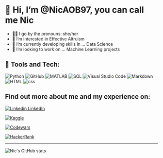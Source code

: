 # 👋 Hi, I’m @NicAOB97, you can call me Nic
- 👩🏽 I go by the pronouns: she/her
- 👀 I’m interested in Effective Altruism
- 🌱 I’m currently developing skills in ... Data Science
- 💞️ I’m looking to work on ... Machine Learning projects

## :wrench: Tools and Tech:
![Python](https://img.shields.io/badge/Python-%20%20%20-blue)
![GitHub](https://img.shields.io/badge/Github-%20%20%20-lightgrey)
![MATLAB](https://img.shields.io/badge/MATLAB-%20%20%20-red)
![SQL](https://img.shields.io/badge/SQL-%20%20%20-yellow)
![Visual Studio Code](https://img.shields.io/badge/VSCode-%20%20%20-9cf)
![Markdown](https://img.shields.io/badge/MarkDown-%20%20%20-black)
![HTML](https://img.shields.io/badge/HTML-%20%20%20-important)
![css](https://img.shields.io/badge/css-%20%20%20-darkblue)

## Find out more about me and my experience on:
[![Linkedin](https://i.stack.imgur.com/gVE0j.png) LinkedIn](https://www.linkedin.com/in/nic-orchard/)

[![Kaggle](https://img.shields.io/badge/Kaggle-035a7d?style=for-the-badge&logo=kaggle&logoColor=white)](https://www.kaggle.com/ggnic06)

[![Codewars](https://img.shields.io/badge/Codewars-B1361E?style=for-the-badge&logo=codewars&logoColor=grey)](https://www.codewars.com/users/Nic%20Orchard)

[![HackerRank](https://img.shields.io/badge/-Hackerrank-2EC866?style=for-the-badge&logo=HackerRank&logoColor=white)](https://www.hackerrank.com/nicoleorchard)

______________________________________________________________________________________________________________
![Nic's GitHub stats](https://github-readme-stats.vercel.app/api?username=nicaob97&theme=dark&show_icons=true)

